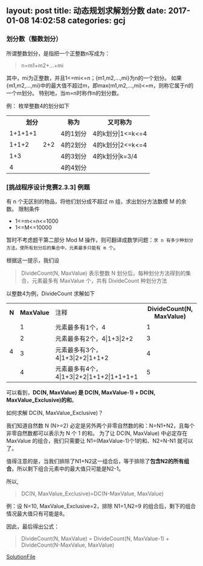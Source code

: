layout: post
title: 动态规划求解划分数
date: 2017-01-08 14:02:58
categories: gcj
---

### 划分数（整数划分）
所谓整数划分，是指把一个正整数n写成为：
> n=m1+m2+...+mi

其中，mi为正整数，并且1<=mi<=n；{m1,m2,...,mi}为n的一个划分。
如果{m1,m2,...,mi}中的最大值不超过m，即max(m1,m2,...,mi)<=m，则称它属于n的一个m划分。
特别地，当m=n时称作n的划分数。

例：
枚举整数4的划分如下
<table><tr><th colspan="2">划分</th><th>称为</th><th>又可称为</th></tr><tr><td>1+1+1+1</td><td/><td>4的1划分</td><td>4的k划分|1&lt;=k&lt;=4</td></tr><tr><td>1+1+2</td><td>2+2</td><td>4的2划分</td><td>4的k划分|2&lt;=k&lt;=4</td></tr><tr><td>1+3</td><td/><td>4的3划分</td><td>4的k划分|k=3/4</td></tr><tr><td>4</td><td/><td>4的4划分</td><td/></tr></table>

### [挑战程序设计竞赛2.3.3] 例题
有 n 个无区别的物品，将他们划分成不超过 m 组，求出划分方法数模 M 的余数。
限制条件
* 1<=m<=n<=1000
* 1<=M<=10000

暂时不考虑题干第二部分 Mod M 操作，则可翻译成数学问题：`求 n 有多少种划分方法，使所有划分后的集合中，元素最多只能有 m 个`。

根据这一提示，我们设
> DivideCount(N, MaxValue) 表示整数 N 划分后，每种划分方法得到的集合，元素最多有 MaxValue 个，共有 DivideCount 种划分方法

以整数4为例，DivideCount 求解如下
<table><tr><th>N</th><th>MaxValue</th><td>注释</td><th>DivideCount(N, MaxValue)</th></tr><tr><td rowspan="4">4</td><td>1</td><td>元素最多有1个，4</td><td>1</td></tr><tr><td>2</td><td>元素最多有2个，4|1+3|2+2</td><td>3</td></tr><tr><td>3</td><td>元素最多有3个，4|1+3|2+2|1+1+2</td><td>4</td></tr><tr><td>4</td><td>元素最多有4个，4|1+3|2+2|1+1+2|1+1+1+1</td><td>5</td></tr></table>

可以看到，**DC(N, MaxValue) 是 DC(N, MaxValue-1) + DC(N, MaxValue_Exclusive)的和**。

如何求解 DC(N, MaxValue_Exclusive)？

我们知道自然数 N (N>=2) 必定是另外两个非零自然数的和：N=N1+N2，且每个非零自然数都可以表示为 N 个 1 的和。
为了让 DC(N, MaxValue) 中必定存在 MaxValue 的组合，我们只需要让 N1=(MaxValue-1)个1的和、N2=N-N1 就可以了。

值得注意的是，当我们排除了N1+N2这一组合后，等于排除了**包含N2的所有组合**。所以剩下组合元素中的最大值只可能是N2-1。

所以,
> DC(N, MaxValue_Exclusive)=DC(N-MaxValue, MaxValue)

例：设 N=10, MaxValue_Exclusive=2，排除 N1=1,N2=9 的组合后，剩下的组合情况最大值只有可能是8。

因此，最后得出公式：
> DivideCount(N, MaxValue) = DivideCount(N, MaxValue-1) + DivideCount(N-MaxValue, MaxValue)

[SolutionFile](https://raw.githubusercontent.com/bjrara/bjrara.com/blog/source/files/NumberPartitionSolution.java)